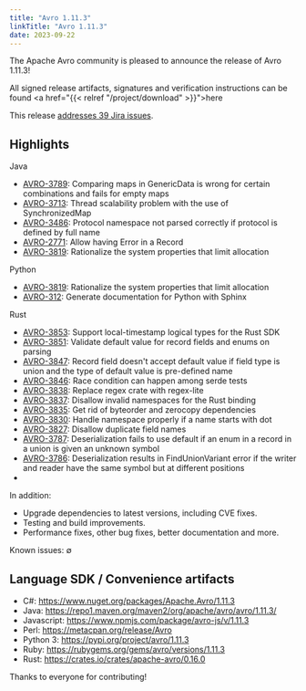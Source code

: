 ```yaml
---
title: "Avro 1.11.3"
linkTitle: "Avro 1.11.3"
date: 2023-09-22
---
```


<!--

 Licensed to the Apache Software Foundation (ASF) under one
 or more contributor license agreements.  See the NOTICE file
 distributed with this work for additional information
 regarding copyright ownership.  The ASF licenses this file
 to you under the Apache License, Version 2.0 (the
 "License"); you may not use this file except in compliance
 with the License.  You may obtain a copy of the License at

   https://www.apache.org/licenses/LICENSE-2.0

 Unless required by applicable law or agreed to in writing,
 software distributed under the License is distributed on an
 "AS IS" BASIS, WITHOUT WARRANTIES OR CONDITIONS OF ANY
 KIND, either express or implied.  See the License for the
 specific language governing permissions and limitations
 under the License.

-->

The Apache Avro community is pleased to announce the release of Avro 1.11.3!

All signed release artifacts, signatures and verification instructions can
be found <a href="{{< relref "/project/download" >}}">here</a>

This release [addresses 39 Jira issues](https://issues.apache.org/jira/issues/?jql=project%3DAVRO%20AND%20fixVersion%3D1.11.3).

## Highlights

Java
- [AVRO-3789](https://issues.apache.org/jira/browse/AVRO-3789): Comparing maps in GenericData is wrong for certain combinations and fails for empty maps
- [AVRO-3713](https://issues.apache.org/jira/browse/AVRO-3713): Thread scalability problem with the use of SynchronizedMap
- [AVRO-3486](https://issues.apache.org/jira/browse/AVRO-3486): Protocol namespace not parsed correctly if protocol is defined by full name
- [AVRO-2771](https://issues.apache.org/jira/browse/AVRO-2771): Allow having Error in a Record
- [AVRO-3819](https://issues.apache.org/jira/browse/AVRO-3819): Rationalize the system properties that limit allocation

Python
- [AVRO-3819](https://issues.apache.org/jira/browse/AVRO-3819): Rationalize the system properties that limit allocation
- [AVRO-312](https://issues.apache.org/jira/browse/AVRO-312): Generate documentation for Python with Sphinx

Rust
- [AVRO-3853](https://issues.apache.org/jira/browse/AVRO-3853): Support local-timestamp logical types for the Rust SDK
- [AVRO-3851](https://issues.apache.org/jira/browse/AVRO-3851): Validate default value for record fields and enums on parsing
- [AVRO-3847](https://issues.apache.org/jira/browse/AVRO-3847): Record field doesn't accept default value if field type is union and the type of default value is pre-defined name
- [AVRO-3846](https://issues.apache.org/jira/browse/AVRO-3846): Race condition can happen among serde tests
- [AVRO-3838](https://issues.apache.org/jira/browse/AVRO-3838): Replace regex crate with regex-lite
- [AVRO-3837](https://issues.apache.org/jira/browse/AVRO-3837): Disallow invalid namespaces for the Rust binding
- [AVRO-3835](https://issues.apache.org/jira/browse/AVRO-3835): Get rid of byteorder and zerocopy dependencies
- [AVRO-3830](https://issues.apache.org/jira/browse/AVRO-3830): Handle namespace properly if a name starts with dot
- [AVRO-3827](https://issues.apache.org/jira/browse/AVRO-3827): Disallow duplicate field names
- [AVRO-3787](https://issues.apache.org/jira/browse/AVRO-3787): Deserialization fails to use default if an enum in a record in a union is given an unknown symbol
- [AVRO-3786](https://issues.apache.org/jira/browse/AVRO-3786): Deserialization results in FindUnionVariant error if the writer and reader have the same symbol but at different positions
- 

In addition:
- Upgrade dependencies to latest versions, including CVE fixes.
- Testing and build improvements.
- Performance fixes, other bug fixes, better documentation and more.

Known issues: ∅

## Language SDK / Convenience artifacts

* C#: https://www.nuget.org/packages/Apache.Avro/1.11.3
* Java: https://repo1.maven.org/maven2/org/apache/avro/avro/1.11.3/
* Javascript: https://www.npmjs.com/package/avro-js/v/1.11.3
* Perl: https://metacpan.org/release/Avro
* Python 3: https://pypi.org/project/avro/1.11.3
* Ruby: https://rubygems.org/gems/avro/versions/1.11.3
* Rust: https://crates.io/crates/apache-avro/0.16.0

Thanks to everyone for contributing!
